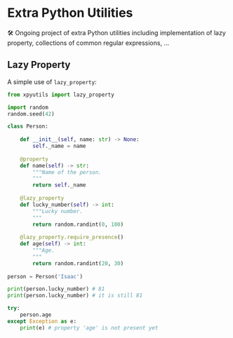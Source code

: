# Extra Python Utilities

🛠️ Ongoing project of extra Python utilities including implementation of lazy property, 
collections of common regular expressions, ...

## Lazy Property

A simple use of `lazy_property`:

```python
from xpyutils import lazy_property

import random
random.seed(42)

class Person:
    
    def __init__(self, name: str) -> None:
        self._name = name
    
    @property
    def name(self) -> str:
        """Name of the person.
        """
        return self._name
    
    @lazy_property
    def lucky_number(self) -> int:
        """Lucky number.
        """
        return random.randint(0, 100)
    
    @lazy_property.require_presence()
    def age(self) -> int:
        """Age.
        """
        return random.randint(20, 30)
    
person = Person('Isaac')

print(person.lucky_number) # 81
print(person.lucky_number) # it is still 81

try: 
    person.age
except Exception as e:
    print(e) # property 'age' is not present yet
```
